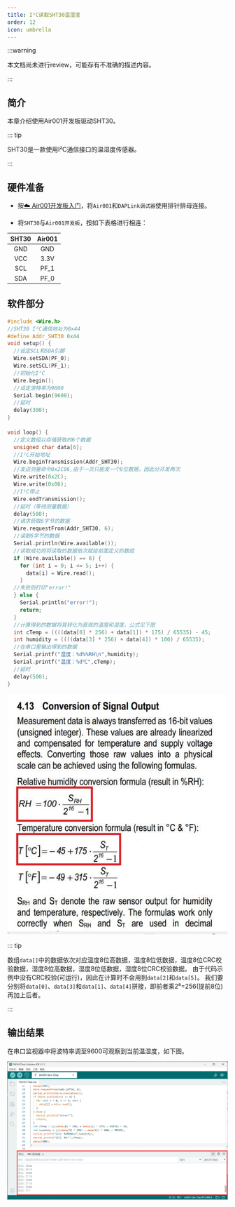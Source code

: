 ```yaml
---
title: I²C读取SHT30温湿度
order: 12
icon: umbrella
---
```


:::warning

本文档尚未进行review，可能存有不准确的描述内容。

:::

## 简介

本章介绍使用Air001开发板驱动SHT30。

::: tip

SHT30是一款使用I²C通信接口的温湿度传感器。

:::

## 硬件准备

- 按[☁️ Air001开发板入门](/tutorial-advanced/Air001_start.html)，将`Air001`和`DAPLink调试器`使用排针排母连接。

- 将`SHT30`与`Air001开发板`，按如下表格进行相连：

| SHT30 |  Air001  |
| :----: | :------: |
|  GND   |   GND   |
|  VCC   |   3.3V   |
|  SCL   | PF_1 |
|  SDA   |   PF_0    |

## 软件部分

```cpp
#include <Wire.h>
//SHT30 I²C通信地址为0x44
#define Addr_SHT30 0x44
void setup() {
  //设定SCL和SDA引脚
  Wire.setSDA(PF_0);
  Wire.setSCL(PF_1);
  //初始化I²C
  Wire.begin();
  //设定波特率为9600
  Serial.begin(9600);
  //延时
  delay(300);
}

void loop() {
  //定义数组以存储获取的6个数据
  unsigned char data[6];
  //I²C开始地址
  Wire.beginTransmission(Addr_SHT30);
  //发送测量命令0x2C06,由于一次只能发一个8位数据，因此分开发两次
  Wire.write(0x2C);
  Wire.write(0x06);
  //I²C停止
  Wire.endTransmission();
  //延时（等待测量数据）
  delay(500);
  //请求获取6字节的数据
  Wire.requestFrom(Addr_SHT30, 6);
  //读取6字节的数据
  Serial.println(Wire.available());
  //读取成功则将读取的数据依次赋给前面定义的数组
  if (Wire.available() == 6) {
    for (int i = 0; i <= 5; i++) {
      data[i] = Wire.read();
    }
  //失败则打印"error!"
  } else {
    Serial.println("error!");
    return;
  }
  //计算得到的数据将其转化为直观的温度和湿度，公式见下图
  int cTemp = ((((data[0] * 256) + data[1]) * 175) / 65535) - 45;
  int humidity = ((((data[3] * 256) + data[4]) * 100) / 65535);
  //在串口里输出得到的数据
  Serial.printf("湿度：%d%%RH\n",humidity);
  Serial.printf("温度：%d℃",cTemp);
  //延时
  delay(500);
}
```

![计算公式](img/formula.jpg)

::: tip

数组`data[]`中的数据依次对应温度8位高数据，温度8位低数据，温度8位CRC校验数据，湿度8位高数据，湿度8位低数据，湿度8位CRC校验数据。
由于代码示例中没有CRC校验(可运行)，因此在计算时不会用到`data[2]`和`data[5]`。
我们要分别将`data[0]`、`data[3]`和`data[1]`、`data[4]`拼接，即前者乘2⁸=256(提前8位)再加上后者。

:::

## 输出结果

在串口监视器中将波特率调至9600可观察到当前温湿度，如下图。

![](img/sht30_res.png)
